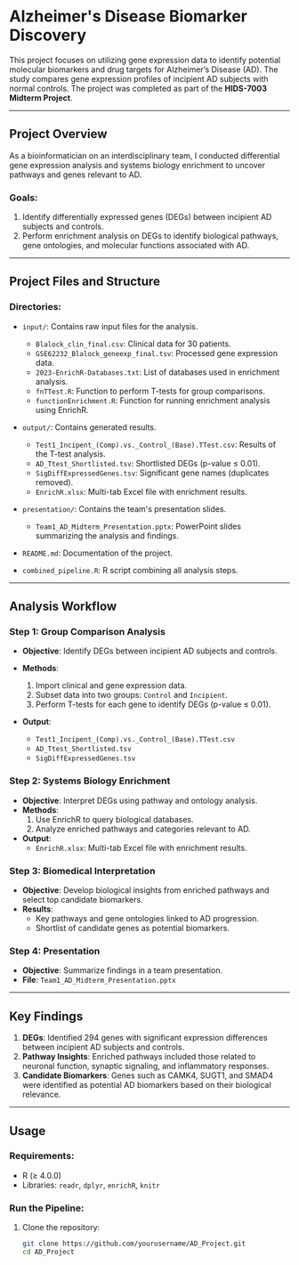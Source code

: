 # Alzheimer's Disease Biomarker Discovery

This project focuses on utilizing gene expression data to identify potential molecular biomarkers and drug targets for Alzheimer’s Disease (AD). The study compares gene expression profiles of incipient AD subjects with normal controls. The project was completed as part of the **HIDS-7003 Midterm Project**.

---

## Project Overview

As a bioinformatician on an interdisciplinary team, I conducted differential gene expression analysis and systems biology enrichment to uncover pathways and genes relevant to AD.

### **Goals:**
1. Identify differentially expressed genes (DEGs) between incipient AD subjects and controls.
2. Perform enrichment analysis on DEGs to identify biological pathways, gene ontologies, and molecular functions associated with AD.

---

## Project Files and Structure

### **Directories:**
- `input/`: Contains raw input files for the analysis.
  - `Blalock_clin_final.csv`: Clinical data for 30 patients.
  - `GSE62232_Blalock_geneexp_final.tsv`: Processed gene expression data.
  - `2023-EnrichR-Databases.txt`: List of databases used in enrichment analysis.
  - `fnTTest.R`: Function to perform T-tests for group comparisons.
  - `functionEnrichment.R`: Function for running enrichment analysis using EnrichR.

- `output/`: Contains generated results.
  - `Test1_Incipent_(Comp).vs._Control_(Base).TTest.csv`: Results of the T-test analysis.
  - `AD_Ttest_Shortlisted.tsv`: Shortlisted DEGs (p-value ≤ 0.01).
  - `SigDiffExpressedGenes.tsv`: Significant gene names (duplicates removed).
  - `EnrichR.xlsx`: Multi-tab Excel file with enrichment results.

- `presentation/`: Contains the team's presentation slides.
  - `Team1_AD_Midterm_Presentation.pptx`: PowerPoint slides summarizing the analysis and findings.

- `README.md`: Documentation of the project.
- `combined_pipeline.R`: R script combining all analysis steps.

---

## Analysis Workflow

### **Step 1: Group Comparison Analysis**
- **Objective**: Identify DEGs between incipient AD subjects and controls.
- **Methods**:
  1. Import clinical and gene expression data.
  2. Subset data into two groups: `Control` and `Incipient`.
  3. Perform T-tests for each gene to identify DEGs (p-value ≤ 0.01).

- **Output**:
  - `Test1_Incipent_(Comp).vs._Control_(Base).TTest.csv`
  - `AD_Ttest_Shortlisted.tsv`
  - `SigDiffExpressedGenes.tsv`

### **Step 2: Systems Biology Enrichment**
- **Objective**: Interpret DEGs using pathway and ontology analysis.
- **Methods**:
  1. Use EnrichR to query biological databases.
  2. Analyze enriched pathways and categories relevant to AD.
- **Output**:
  - `EnrichR.xlsx`: Multi-tab Excel file with enrichment results.

### **Step 3: Biomedical Interpretation**
- **Objective**: Develop biological insights from enriched pathways and select top candidate biomarkers.
- **Results**:
  - Key pathways and gene ontologies linked to AD progression.
  - Shortlist of candidate genes as potential biomarkers.

### **Step 4: Presentation**
- **Objective**: Summarize findings in a team presentation.
- **File**: `Team1_AD_Midterm_Presentation.pptx`

---

## Key Findings

1. **DEGs**: Identified 294 genes with significant expression differences between incipient AD subjects and controls.
2. **Pathway Insights**: Enriched pathways included those related to neuronal function, synaptic signaling, and inflammatory responses.
3. **Candidate Biomarkers**: Genes such as CAMK4, SUGT1, and SMAD4 were identified as potential AD biomarkers based on their biological relevance.

---

## Usage

### **Requirements**:
- R (≥ 4.0.0)
- Libraries: `readr`, `dplyr`, `enrichR`, `knitr`

### **Run the Pipeline**:
1. Clone the repository:
   ```bash
   git clone https://github.com/yourusername/AD_Project.git
   cd AD_Project

